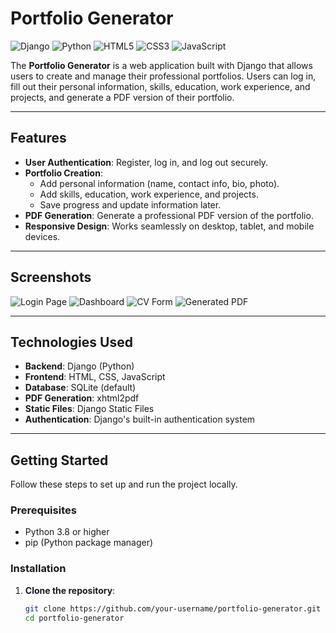 # Portfolio Generator

![Django](https://img.shields.io/badge/Django-092E20?style=for-the-badge&logo=django&logoColor=white)
![Python](https://img.shields.io/badge/Python-3776AB?style=for-the-badge&logo=python&logoColor=white)
![HTML5](https://img.shields.io/badge/HTML5-E34F26?style=for-the-badge&logo=html5&logoColor=white)
![CSS3](https://img.shields.io/badge/CSS3-1572B6?style=for-the-badge&logo=css3&logoColor=white)
![JavaScript](https://img.shields.io/badge/JavaScript-F7DF1E?style=for-the-badge&logo=javascript&logoColor=black)

The **Portfolio Generator** is a web application built with Django that allows users to create and manage their professional portfolios. Users can log in, fill out their personal information, skills, education, work experience, and projects, and generate a PDF version of their portfolio.

---

## Features

- **User Authentication**: Register, log in, and log out securely.
- **Portfolio Creation**:
  - Add personal information (name, contact info, bio, photo).
  - Add skills, education, work experience, and projects.
  - Save progress and update information later.
- **PDF Generation**: Generate a professional PDF version of the portfolio.
- **Responsive Design**: Works seamlessly on desktop, tablet, and mobile devices.

---

## Screenshots

![Login Page](F:\412\portfolio_generator\demo\1.PNG)
![Dashboard](screenshots/dashboard.png)
![CV Form](screenshots/cv_form.png)
![Generated PDF](screenshots/pdf.png)

---

## Technologies Used

- **Backend**: Django (Python)
- **Frontend**: HTML, CSS, JavaScript
- **Database**: SQLite (default)
- **PDF Generation**: xhtml2pdf
- **Static Files**: Django Static Files
- **Authentication**: Django's built-in authentication system

---

## Getting Started

Follow these steps to set up and run the project locally.

### Prerequisites

- Python 3.8 or higher
- pip (Python package manager)

### Installation

1. **Clone the repository**:
   ```bash
   git clone https://github.com/your-username/portfolio-generator.git
   cd portfolio-generator

